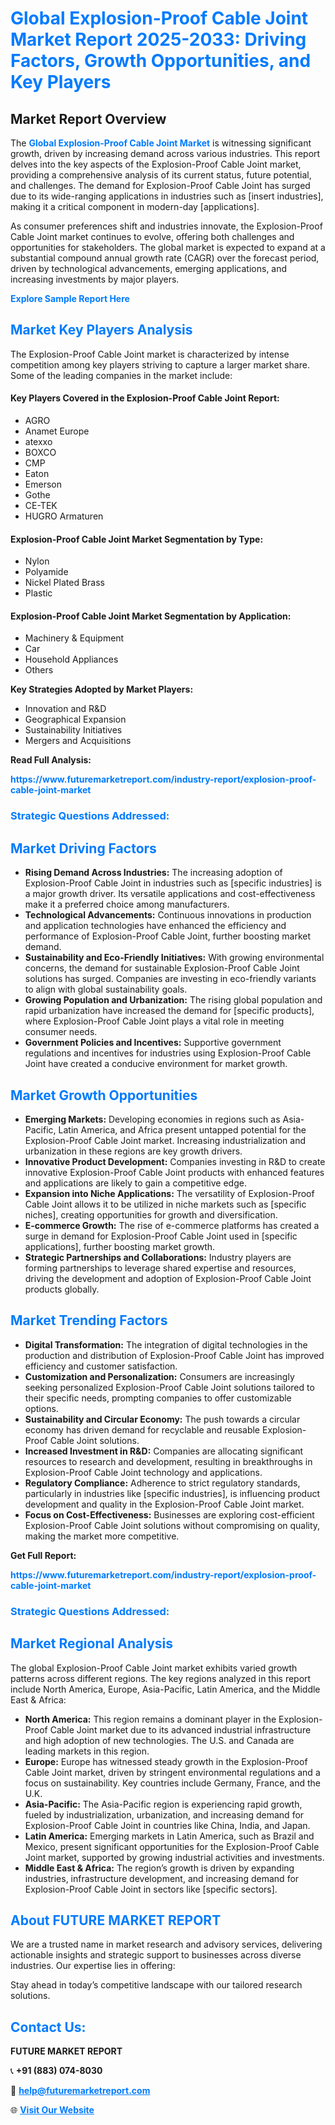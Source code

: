 <h1 style="color: #007BFF;">Global Explosion-Proof Cable Joint Market Report 2025-2033: Driving Factors, Growth Opportunities, and Key Players</h1>

<section id="overview">
<h2>Market Report Overview</h2>
<p>The <a href="https://www.futuremarketreport.com/industry-report/explosion-proof-cable-joint-market" style="color: #007BFF; text-decoration: none;"><strong>Global Explosion-Proof Cable Joint Market</strong></a> is witnessing significant growth, driven by increasing demand across various industries. This report delves into the key aspects of the Explosion-Proof Cable Joint market, providing a comprehensive analysis of its current status, future potential, and challenges. The demand for Explosion-Proof Cable Joint has surged due to its wide-ranging applications in industries such as [insert industries], making it a critical component in modern-day [applications].</p>
<p>As consumer preferences shift and industries innovate, the Explosion-Proof Cable Joint market continues to evolve, offering both challenges and opportunities for stakeholders. The global market is expected to expand at a substantial compound annual growth rate (CAGR) over the forecast period, driven by technological advancements, emerging applications, and increasing investments by major players.</p>
</section>

<section id="overview">
<p><a href="https://www.futuremarketreport.com/request-sample/reportId=108342" style="color: #007BFF; text-decoration: none;"><strong>Explore Sample Report Here</strong></a></p>
</section>

<section id="key-players">
<h2 style="color: #007BFF;">Market Key Players Analysis</h2>
<p>The Explosion-Proof Cable Joint market is characterized by intense competition among key players striving to capture a larger market share. Some of the leading companies in the market include:</p>
<h4>Key Players Covered in the Explosion-Proof Cable Joint Report:</h4>
<ul><li>AGRO</li><li>Anamet Europe</li><li>atexxo</li><li>BOXCO</li><li>CMP</li><li>Eaton</li><li>Emerson</li><li>Gothe</li><li>CE-TEK</li><li>HUGRO Armaturen</li></ul>
<h4>Explosion-Proof Cable Joint Market Segmentation by Type:</h4>
<ul><li>Nylon</li><li>Polyamide</li><li>Nickel Plated Brass</li><li>Plastic</li></ul>

<h4>Explosion-Proof Cable Joint Market Segmentation by Application:</h4>
<ul><li>Machinery &amp; Equipment</li><li>Car</li><li>Household Appliances</li><li>Others</li></ul>
<p><strong>Key Strategies Adopted by Market Players:</strong></p>
<ul>
<li>Innovation and R&D</li>
<li>Geographical Expansion</li>
<li>Sustainability Initiatives</li>
<li>Mergers and Acquisitions</li>
</ul>
</section>

<section>
<p><strong>Read Full Analysis: </strong></p><a href="https://www.futuremarketreport.com/industry-report/explosion-proof-cable-joint-market" style="color: #007BFF; text-decoration: none;"><strong>https://www.futuremarketreport.com/industry-report/explosion-proof-cable-joint-market</strong></a>
<h3 style="color: #007BFF;">Strategic Questions Addressed:</h3>
</section>

<section id="driving-factors">
<h2 style="color: #007BFF;">Market Driving Factors</h2>
<ul>
<li><strong>Rising Demand Across Industries:</strong> The increasing adoption of Explosion-Proof Cable Joint in industries such as [specific industries] is a major growth driver. Its versatile applications and cost-effectiveness make it a preferred choice among manufacturers.</li>
<li><strong>Technological Advancements:</strong> Continuous innovations in production and application technologies have enhanced the efficiency and performance of Explosion-Proof Cable Joint, further boosting market demand.</li>
<li><strong>Sustainability and Eco-Friendly Initiatives:</strong> With growing environmental concerns, the demand for sustainable Explosion-Proof Cable Joint solutions has surged. Companies are investing in eco-friendly variants to align with global sustainability goals.</li>
<li><strong>Growing Population and Urbanization:</strong> The rising global population and rapid urbanization have increased the demand for [specific products], where Explosion-Proof Cable Joint plays a vital role in meeting consumer needs.</li>
<li><strong>Government Policies and Incentives:</strong> Supportive government regulations and incentives for industries using Explosion-Proof Cable Joint have created a conducive environment for market growth.</li>
</ul>
</section>

<section id="growth-opportunities">
<h2 style="color: #007BFF;">Market Growth Opportunities</h2>
<ul>
<li><strong>Emerging Markets:</strong> Developing economies in regions such as Asia-Pacific, Latin America, and Africa present untapped potential for the Explosion-Proof Cable Joint market. Increasing industrialization and urbanization in these regions are key growth drivers.</li>
<li><strong>Innovative Product Development:</strong> Companies investing in R&D to create innovative Explosion-Proof Cable Joint products with enhanced features and applications are likely to gain a competitive edge.</li>
<li><strong>Expansion into Niche Applications:</strong> The versatility of Explosion-Proof Cable Joint allows it to be utilized in niche markets such as [specific niches], creating opportunities for growth and diversification.</li>
<li><strong>E-commerce Growth:</strong> The rise of e-commerce platforms has created a surge in demand for Explosion-Proof Cable Joint used in [specific applications], further boosting market growth.</li>
<li><strong>Strategic Partnerships and Collaborations:</strong> Industry players are forming partnerships to leverage shared expertise and resources, driving the development and adoption of Explosion-Proof Cable Joint products globally.</li>
</ul>
</section>

<section id="trending-factors">
<h2 style="color: #007BFF;">Market Trending Factors</h2>
<ul>
<li><strong>Digital Transformation:</strong> The integration of digital technologies in the production and distribution of Explosion-Proof Cable Joint has improved efficiency and customer satisfaction.</li>
<li><strong>Customization and Personalization:</strong> Consumers are increasingly seeking personalized Explosion-Proof Cable Joint solutions tailored to their specific needs, prompting companies to offer customizable options.</li>
<li><strong>Sustainability and Circular Economy:</strong> The push towards a circular economy has driven demand for recyclable and reusable Explosion-Proof Cable Joint solutions.</li>
<li><strong>Increased Investment in R&D:</strong> Companies are allocating significant resources to research and development, resulting in breakthroughs in Explosion-Proof Cable Joint technology and applications.</li>
<li><strong>Regulatory Compliance:</strong> Adherence to strict regulatory standards, particularly in industries like [specific industries], is influencing product development and quality in the Explosion-Proof Cable Joint market.</li>
<li><strong>Focus on Cost-Effectiveness:</strong> Businesses are exploring cost-efficient Explosion-Proof Cable Joint solutions without compromising on quality, making the market more competitive.</li>
</ul>
</section>

<section>
<p><strong>Get Full Report: </strong></p><a href="https://www.futuremarketreport.com/industry-report/explosion-proof-cable-joint-market" style="color: #007BFF; text-decoration: none;"><strong>https://www.futuremarketreport.com/industry-report/explosion-proof-cable-joint-market</strong></a>
<h3 style="color: #007BFF;">Strategic Questions Addressed:</h3>
</section>


<section id="regional-analysis">
<h2 style="color: #007BFF;">Market Regional Analysis</h2>
<p>The global Explosion-Proof Cable Joint market exhibits varied growth patterns across different regions. The key regions analyzed in this report include North America, Europe, Asia-Pacific, Latin America, and the Middle East & Africa:</p>
<ul>
<li><strong>North America:</strong> This region remains a dominant player in the Explosion-Proof Cable Joint market due to its advanced industrial infrastructure and high adoption of new technologies. The U.S. and Canada are leading markets in this region.</li>
<li><strong>Europe:</strong> Europe has witnessed steady growth in the Explosion-Proof Cable Joint market, driven by stringent environmental regulations and a focus on sustainability. Key countries include Germany, France, and the U.K.</li>
<li><strong>Asia-Pacific:</strong> The Asia-Pacific region is experiencing rapid growth, fueled by industrialization, urbanization, and increasing demand for Explosion-Proof Cable Joint in countries like China, India, and Japan.</li>
<li><strong>Latin America:</strong> Emerging markets in Latin America, such as Brazil and Mexico, present significant opportunities for the Explosion-Proof Cable Joint market, supported by growing industrial activities and investments.</li>
<li><strong>Middle East & Africa:</strong> The region’s growth is driven by expanding industries, infrastructure development, and increasing demand for Explosion-Proof Cable Joint in sectors like [specific sectors].</li>
</ul>
</section>

<footer>
<h2 style="color: #007BFF;">About FUTURE MARKET REPORT</h2>
<p>We are a trusted name in market research and advisory services, delivering actionable insights and strategic support to businesses across diverse industries. Our expertise lies in offering:</p>

<p>Stay ahead in today’s competitive landscape with our tailored research solutions.</p>

<h2 style="color: #007BFF;">Contact Us:</h2>
<p><strong>FUTURE MARKET REPORT</strong></p>
<p>📞 <strong>+91 (883) 074-8030</strong></p>
<p>📧 <strong><a href="mailto:help@futuremarketreport.com" style="color: #007BFF;">help@futuremarketreport.com</a></strong></p>
<p>🌐 <strong><a href="https://www.futuremarketreport.com/" style="color: #007BFF;">Visit Our Website</a></strong></p>
</footer>